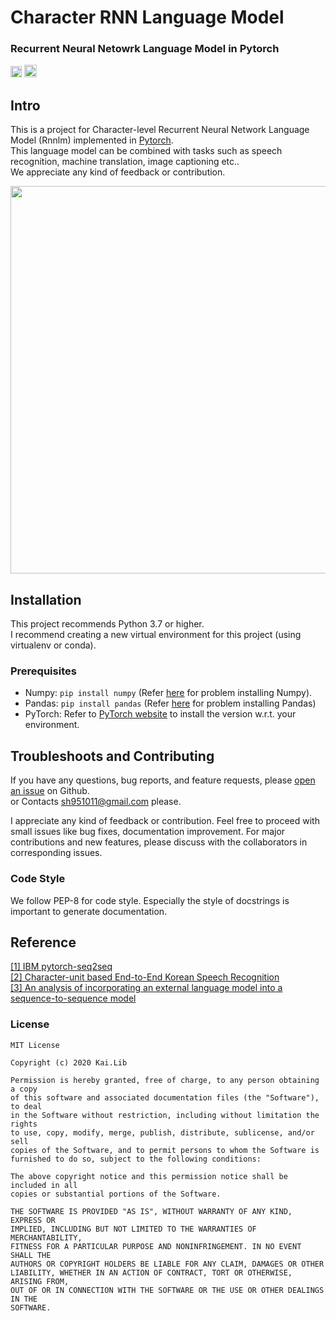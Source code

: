 # Character RNN Language Model
  
### Recurrent Neural Netowrk Language Model in Pytorch  
[<img src="https://github.com/gentaiscool/end2end-asr-pytorch/raw/master/img/pytorch-logo-dark.png" height=18>](https://pytorch.org/) <img src="https://img.shields.io/badge/License-MIT-yellow" height=20>
  
## Intro
  
This is a project for Character-level Recurrent Neural Network Language Model (Rnnlm) implemented in [Pytorch](pytorch.org).  
This language model can be combined with tasks such as speech recognition, machine translation, image captioning etc..   
We appreciate any kind of feedback or contribution.
  
<img src="https://user-images.githubusercontent.com/42150335/79066605-39189c00-7cf4-11ea-8d92-971a360f3644.png" width=620>  
  
## Installation
This project recommends Python 3.7 or higher.   
I recommend creating a new virtual environment for this project (using virtualenv or conda).  

### Prerequisites
  
* Numpy: `pip install numpy` (Refer [here](https://github.com/numpy/numpy) for problem installing Numpy).
* Pandas: `pip install pandas` (Refer [here](https://github.com/pandas-dev/pandas) for problem installing Pandas)
* PyTorch: Refer to [PyTorch website](http://pytorch.org/) to install the version w.r.t. your environment.
  
  
## Troubleshoots and Contributing
  
If you have any questions, bug reports, and feature requests, please [open an issue](https://github.com/sooftware/RNN-LM/issues) on Github.  
or Contacts sh951011@gmail.com please.  

I appreciate any kind of feedback or contribution. Feel free to proceed with small issues like bug fixes, documentation improvement. For major contributions and new features, please discuss with the collaborators in corresponding issues.
  
### Code Style
  
We follow PEP-8 for code style. Especially the style of docstrings is important to generate documentation.  
  
## Reference
  
[[1] IBM pytorch-seq2seq](https://github.com/IBM/pytorch-seq2seq)  
[[2] Character-unit based End-to-End Korean Speech Recognition](https://github.com/sooftware/End-to-End-Korean-Speech-Recognition)  
[[3] An analysis of incorporating an external language model into a sequence-to-sequence model](https://arxiv.org/abs/1712.01996)  
  
### License  
```
MIT License

Copyright (c) 2020 Kai.Lib

Permission is hereby granted, free of charge, to any person obtaining a copy
of this software and associated documentation files (the "Software"), to deal
in the Software without restriction, including without limitation the rights
to use, copy, modify, merge, publish, distribute, sublicense, and/or sell
copies of the Software, and to permit persons to whom the Software is
furnished to do so, subject to the following conditions:

The above copyright notice and this permission notice shall be included in all
copies or substantial portions of the Software.

THE SOFTWARE IS PROVIDED "AS IS", WITHOUT WARRANTY OF ANY KIND, EXPRESS OR
IMPLIED, INCLUDING BUT NOT LIMITED TO THE WARRANTIES OF MERCHANTABILITY,
FITNESS FOR A PARTICULAR PURPOSE AND NONINFRINGEMENT. IN NO EVENT SHALL THE
AUTHORS OR COPYRIGHT HOLDERS BE LIABLE FOR ANY CLAIM, DAMAGES OR OTHER
LIABILITY, WHETHER IN AN ACTION OF CONTRACT, TORT OR OTHERWISE, ARISING FROM,
OUT OF OR IN CONNECTION WITH THE SOFTWARE OR THE USE OR OTHER DEALINGS IN THE
SOFTWARE.
```
